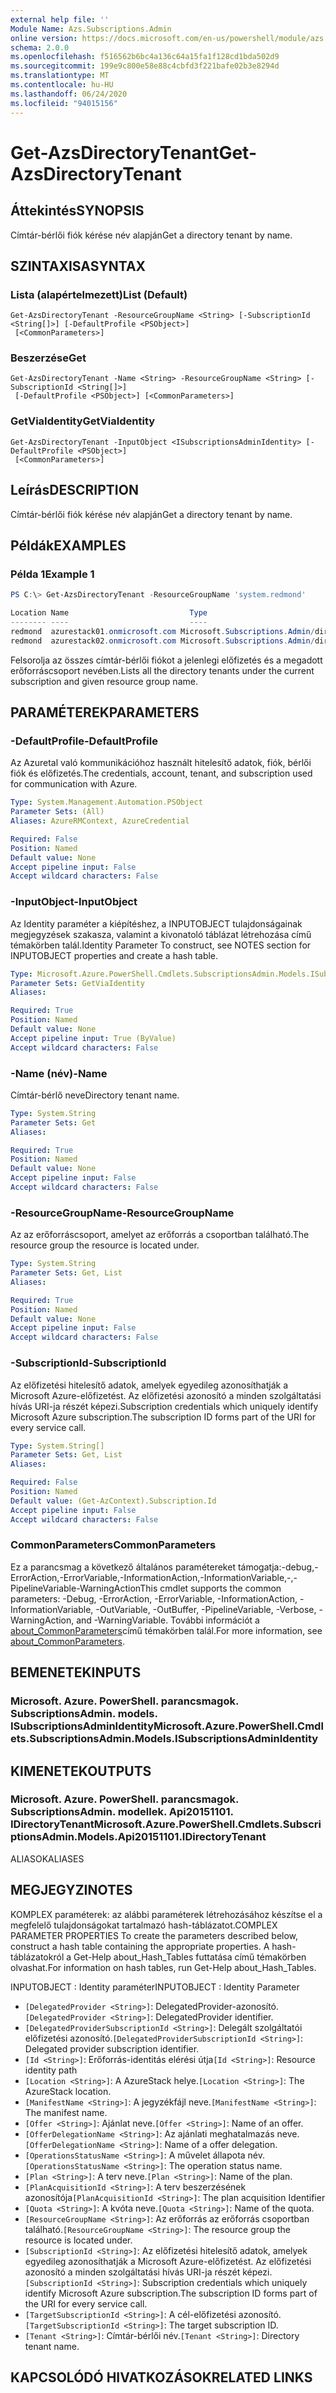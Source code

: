 ```yaml
---
external help file: ''
Module Name: Azs.Subscriptions.Admin
online version: https://docs.microsoft.com/en-us/powershell/module/azs.subscriptions.admin/get-azsdirectorytenant
schema: 2.0.0
ms.openlocfilehash: f516562b6bc4a136c64a15fa1f128cd1bda502d9
ms.sourcegitcommit: 199e9c800e58e88c4cbfd3f221bafe02b3e8294d
ms.translationtype: MT
ms.contentlocale: hu-HU
ms.lasthandoff: 06/24/2020
ms.locfileid: "94015156"
---
```

# <span data-ttu-id="3d63e-101">Get-AzsDirectoryTenant</span><span class="sxs-lookup"><span data-stu-id="3d63e-101">Get-AzsDirectoryTenant</span></span>

## <span data-ttu-id="3d63e-102">Áttekintés</span><span class="sxs-lookup"><span data-stu-id="3d63e-102">SYNOPSIS</span></span>
<span data-ttu-id="3d63e-103">Címtár-bérlői fiók kérése név alapján</span><span class="sxs-lookup"><span data-stu-id="3d63e-103">Get a directory tenant by name.</span></span>

## <span data-ttu-id="3d63e-104">SZINTAXISA</span><span class="sxs-lookup"><span data-stu-id="3d63e-104">SYNTAX</span></span>

### <span data-ttu-id="3d63e-105">Lista (alapértelmezett)</span><span class="sxs-lookup"><span data-stu-id="3d63e-105">List (Default)</span></span>
```
Get-AzsDirectoryTenant -ResourceGroupName <String> [-SubscriptionId <String[]>] [-DefaultProfile <PSObject>]
 [<CommonParameters>]
```

### <span data-ttu-id="3d63e-106">Beszerzése</span><span class="sxs-lookup"><span data-stu-id="3d63e-106">Get</span></span>
```
Get-AzsDirectoryTenant -Name <String> -ResourceGroupName <String> [-SubscriptionId <String[]>]
 [-DefaultProfile <PSObject>] [<CommonParameters>]
```

### <span data-ttu-id="3d63e-107">GetViaIdentity</span><span class="sxs-lookup"><span data-stu-id="3d63e-107">GetViaIdentity</span></span>
```
Get-AzsDirectoryTenant -InputObject <ISubscriptionsAdminIdentity> [-DefaultProfile <PSObject>]
 [<CommonParameters>]
```

## <span data-ttu-id="3d63e-108">Leírás</span><span class="sxs-lookup"><span data-stu-id="3d63e-108">DESCRIPTION</span></span>
<span data-ttu-id="3d63e-109">Címtár-bérlői fiók kérése név alapján</span><span class="sxs-lookup"><span data-stu-id="3d63e-109">Get a directory tenant by name.</span></span>

## <span data-ttu-id="3d63e-110">Példák</span><span class="sxs-lookup"><span data-stu-id="3d63e-110">EXAMPLES</span></span>

### <span data-ttu-id="3d63e-111">Példa 1</span><span class="sxs-lookup"><span data-stu-id="3d63e-111">Example 1</span></span>
```powershell
PS C:\> Get-AzsDirectoryTenant -ResourceGroupName 'system.redmond'

Location Name                           Type                                          
-------- ----                           ----                                          
redmond  azurestack01.onmicrosoft.com Microsoft.Subscriptions.Admin/directoryTenants
redmond  azurestack02.onmicrosoft.com Microsoft.Subscriptions.Admin/directoryTenants
```

<span data-ttu-id="3d63e-112">Felsorolja az összes címtár-bérlői fiókot a jelenlegi előfizetés és a megadott erőforráscsoport nevében.</span><span class="sxs-lookup"><span data-stu-id="3d63e-112">Lists all the directory tenants under the current subscription and given resource group name.</span></span>

## <span data-ttu-id="3d63e-113">PARAMÉTEREK</span><span class="sxs-lookup"><span data-stu-id="3d63e-113">PARAMETERS</span></span>

### <span data-ttu-id="3d63e-114">-DefaultProfile</span><span class="sxs-lookup"><span data-stu-id="3d63e-114">-DefaultProfile</span></span>
<span data-ttu-id="3d63e-115">Az Azuretal való kommunikációhoz használt hitelesítő adatok, fiók, bérlői fiók és előfizetés.</span><span class="sxs-lookup"><span data-stu-id="3d63e-115">The credentials, account, tenant, and subscription used for communication with Azure.</span></span>

```yaml
Type: System.Management.Automation.PSObject
Parameter Sets: (All)
Aliases: AzureRMContext, AzureCredential

Required: False
Position: Named
Default value: None
Accept pipeline input: False
Accept wildcard characters: False

```

### <span data-ttu-id="3d63e-116">-InputObject</span><span class="sxs-lookup"><span data-stu-id="3d63e-116">-InputObject</span></span>
<span data-ttu-id="3d63e-117">Az Identity paraméter a kiépítéshez, a INPUTOBJECT tulajdonságainak megjegyzések szakasza, valamint a kivonatoló táblázat létrehozása című témakörben talál.</span><span class="sxs-lookup"><span data-stu-id="3d63e-117">Identity Parameter To construct, see NOTES section for INPUTOBJECT properties and create a hash table.</span></span>

```yaml
Type: Microsoft.Azure.PowerShell.Cmdlets.SubscriptionsAdmin.Models.ISubscriptionsAdminIdentity
Parameter Sets: GetViaIdentity
Aliases:

Required: True
Position: Named
Default value: None
Accept pipeline input: True (ByValue)
Accept wildcard characters: False

```

### <span data-ttu-id="3d63e-118">-Name (név)</span><span class="sxs-lookup"><span data-stu-id="3d63e-118">-Name</span></span>
<span data-ttu-id="3d63e-119">Címtár-bérlő neve</span><span class="sxs-lookup"><span data-stu-id="3d63e-119">Directory tenant name.</span></span>

```yaml
Type: System.String
Parameter Sets: Get
Aliases:

Required: True
Position: Named
Default value: None
Accept pipeline input: False
Accept wildcard characters: False

```

### <span data-ttu-id="3d63e-120">-ResourceGroupName</span><span class="sxs-lookup"><span data-stu-id="3d63e-120">-ResourceGroupName</span></span>
<span data-ttu-id="3d63e-121">Az az erőforráscsoport, amelyet az erőforrás a csoportban található.</span><span class="sxs-lookup"><span data-stu-id="3d63e-121">The resource group the resource is located under.</span></span>

```yaml
Type: System.String
Parameter Sets: Get, List
Aliases:

Required: True
Position: Named
Default value: None
Accept pipeline input: False
Accept wildcard characters: False

```

### <span data-ttu-id="3d63e-122">-SubscriptionId</span><span class="sxs-lookup"><span data-stu-id="3d63e-122">-SubscriptionId</span></span>
<span data-ttu-id="3d63e-123">Az előfizetési hitelesítő adatok, amelyek egyedileg azonosíthatják a Microsoft Azure-előfizetést. Az előfizetési azonosító a minden szolgáltatási hívás URI-ja részét képezi.</span><span class="sxs-lookup"><span data-stu-id="3d63e-123">Subscription credentials which uniquely identify Microsoft Azure subscription.The subscription ID forms part of the URI for every service call.</span></span>

```yaml
Type: System.String[]
Parameter Sets: Get, List
Aliases:

Required: False
Position: Named
Default value: (Get-AzContext).Subscription.Id
Accept pipeline input: False
Accept wildcard characters: False

```

### <span data-ttu-id="3d63e-124">CommonParameters</span><span class="sxs-lookup"><span data-stu-id="3d63e-124">CommonParameters</span></span>
<span data-ttu-id="3d63e-125">Ez a parancsmag a következő általános paramétereket támogatja:-debug,-ErrorAction,-ErrorVariable,-InformationAction,-InformationVariable,-,-PipelineVariable-WarningAction</span><span class="sxs-lookup"><span data-stu-id="3d63e-125">This cmdlet supports the common parameters: -Debug, -ErrorAction, -ErrorVariable, -InformationAction, -InformationVariable, -OutVariable, -OutBuffer, -PipelineVariable, -Verbose, -WarningAction, and -WarningVariable.</span></span> <span data-ttu-id="3d63e-126">További információt a [about_CommonParameters](http://go.microsoft.com/fwlink/?LinkID=113216)című témakörben talál.</span><span class="sxs-lookup"><span data-stu-id="3d63e-126">For more information, see [about_CommonParameters](http://go.microsoft.com/fwlink/?LinkID=113216).</span></span>

## <span data-ttu-id="3d63e-127">BEMENETEK</span><span class="sxs-lookup"><span data-stu-id="3d63e-127">INPUTS</span></span>

### <span data-ttu-id="3d63e-128">Microsoft. Azure. PowerShell. parancsmagok. SubscriptionsAdmin. models. ISubscriptionsAdminIdentity</span><span class="sxs-lookup"><span data-stu-id="3d63e-128">Microsoft.Azure.PowerShell.Cmdlets.SubscriptionsAdmin.Models.ISubscriptionsAdminIdentity</span></span>

## <span data-ttu-id="3d63e-129">KIMENETEK</span><span class="sxs-lookup"><span data-stu-id="3d63e-129">OUTPUTS</span></span>

### <span data-ttu-id="3d63e-130">Microsoft. Azure. PowerShell. parancsmagok. SubscriptionsAdmin. modellek. Api20151101. IDirectoryTenant</span><span class="sxs-lookup"><span data-stu-id="3d63e-130">Microsoft.Azure.PowerShell.Cmdlets.SubscriptionsAdmin.Models.Api20151101.IDirectoryTenant</span></span>

<span data-ttu-id="3d63e-131">ALIASOK</span><span class="sxs-lookup"><span data-stu-id="3d63e-131">ALIASES</span></span>

## <span data-ttu-id="3d63e-132">MEGJEGYZI</span><span class="sxs-lookup"><span data-stu-id="3d63e-132">NOTES</span></span>

<span data-ttu-id="3d63e-133">KOMPLEX paraméterek: az alábbi paraméterek létrehozásához készítse el a megfelelő tulajdonságokat tartalmazó hash-táblázatot.</span><span class="sxs-lookup"><span data-stu-id="3d63e-133">COMPLEX PARAMETER PROPERTIES To create the parameters described below, construct a hash table containing the appropriate properties.</span></span> <span data-ttu-id="3d63e-134">A hash-táblázatokról a Get-Help about_Hash_Tables futtatása című témakörben olvashat.</span><span class="sxs-lookup"><span data-stu-id="3d63e-134">For information on hash tables, run Get-Help about_Hash_Tables.</span></span>

<span data-ttu-id="3d63e-135">INPUTOBJECT <ISubscriptionsAdminIdentity> : Identity paraméter</span><span class="sxs-lookup"><span data-stu-id="3d63e-135">INPUTOBJECT <ISubscriptionsAdminIdentity>: Identity Parameter</span></span>
  - <span data-ttu-id="3d63e-136">`[DelegatedProvider <String>]`: DelegatedProvider-azonosító.</span><span class="sxs-lookup"><span data-stu-id="3d63e-136">`[DelegatedProvider <String>]`: DelegatedProvider identifier.</span></span>
  - <span data-ttu-id="3d63e-137">`[DelegatedProviderSubscriptionId <String>]`: Delegált szolgáltatói előfizetési azonosító.</span><span class="sxs-lookup"><span data-stu-id="3d63e-137">`[DelegatedProviderSubscriptionId <String>]`: Delegated provider subscription identifier.</span></span>
  - <span data-ttu-id="3d63e-138">`[Id <String>]`: Erőforrás-identitás elérési útja</span><span class="sxs-lookup"><span data-stu-id="3d63e-138">`[Id <String>]`: Resource identity path</span></span>
  - <span data-ttu-id="3d63e-139">`[Location <String>]`: A AzureStack helye.</span><span class="sxs-lookup"><span data-stu-id="3d63e-139">`[Location <String>]`: The AzureStack location.</span></span>
  - <span data-ttu-id="3d63e-140">`[ManifestName <String>]`: A jegyzékfájl neve.</span><span class="sxs-lookup"><span data-stu-id="3d63e-140">`[ManifestName <String>]`: The manifest name.</span></span>
  - <span data-ttu-id="3d63e-141">`[Offer <String>]`: Ajánlat neve.</span><span class="sxs-lookup"><span data-stu-id="3d63e-141">`[Offer <String>]`: Name of an offer.</span></span>
  - <span data-ttu-id="3d63e-142">`[OfferDelegationName <String>]`: Az ajánlati meghatalmazás neve.</span><span class="sxs-lookup"><span data-stu-id="3d63e-142">`[OfferDelegationName <String>]`: Name of a offer delegation.</span></span>
  - <span data-ttu-id="3d63e-143">`[OperationsStatusName <String>]`: A művelet állapota név.</span><span class="sxs-lookup"><span data-stu-id="3d63e-143">`[OperationsStatusName <String>]`: The operation status name.</span></span>
  - <span data-ttu-id="3d63e-144">`[Plan <String>]`: A terv neve.</span><span class="sxs-lookup"><span data-stu-id="3d63e-144">`[Plan <String>]`: Name of the plan.</span></span>
  - <span data-ttu-id="3d63e-145">`[PlanAcquisitionId <String>]`: A terv beszerzésének azonosítója</span><span class="sxs-lookup"><span data-stu-id="3d63e-145">`[PlanAcquisitionId <String>]`: The plan acquisition Identifier</span></span>
  - <span data-ttu-id="3d63e-146">`[Quota <String>]`: A kvóta neve.</span><span class="sxs-lookup"><span data-stu-id="3d63e-146">`[Quota <String>]`: Name of the quota.</span></span>
  - <span data-ttu-id="3d63e-147">`[ResourceGroupName <String>]`: Az erőforrás az erőforrás csoportban található.</span><span class="sxs-lookup"><span data-stu-id="3d63e-147">`[ResourceGroupName <String>]`: The resource group the resource is located under.</span></span>
  - <span data-ttu-id="3d63e-148">`[SubscriptionId <String>]`: Az előfizetési hitelesítő adatok, amelyek egyedileg azonosíthatják a Microsoft Azure-előfizetést. Az előfizetési azonosító a minden szolgáltatási hívás URI-ja részét képezi.</span><span class="sxs-lookup"><span data-stu-id="3d63e-148">`[SubscriptionId <String>]`: Subscription credentials which uniquely identify Microsoft Azure subscription.The subscription ID forms part of the URI for every service call.</span></span>
  - <span data-ttu-id="3d63e-149">`[TargetSubscriptionId <String>]`: A cél-előfizetési azonosító.</span><span class="sxs-lookup"><span data-stu-id="3d63e-149">`[TargetSubscriptionId <String>]`: The target subscription ID.</span></span>
  - <span data-ttu-id="3d63e-150">`[Tenant <String>]`: Címtár-bérlői név.</span><span class="sxs-lookup"><span data-stu-id="3d63e-150">`[Tenant <String>]`: Directory tenant name.</span></span>

## <span data-ttu-id="3d63e-151">KAPCSOLÓDÓ HIVATKOZÁSOK</span><span class="sxs-lookup"><span data-stu-id="3d63e-151">RELATED LINKS</span></span>

